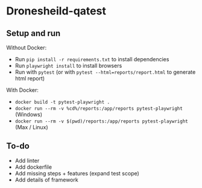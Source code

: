 # Dronesheild-qatest


## Setup and run

Without Docker:

- Run `pip install -r requirements.txt` to install dependencies
- Run `playwright install` to install browsers
- Run with `pytest` (or with `pytest --html=reports/report.html` to generate html report)

With Docker:
- `docker build -t pytest-playwright .`
- `docker run --rm -v %cd%/reports:/app/reports pytest-playwright` (Windows)
- `docker run --rm -v $(pwd)/reports:/app/reports pytest-playwright` (Max / Linux)

## To-do

- Add linter
- Add dockerfile
- Add missing steps + features (expand test scope)
- Add details of framework